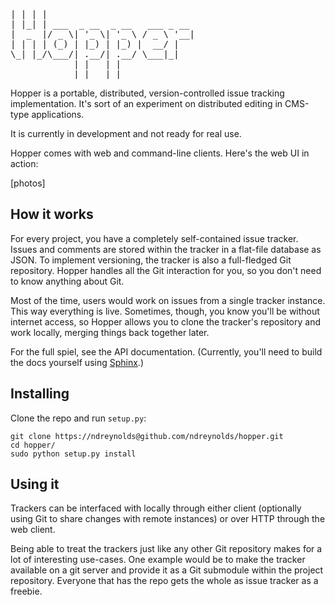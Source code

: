 <pre>
| | | |                            
| |_| | ___  _ __  _ __   ___ _ __ 
|  _  |/ _ \| '_ \| '_ \ / _ \ '__|
| | | | (_) | |_) | |_) |  __/ |   
\_| |_/\___/| .__/| .__/ \___|_|   
            | |   | |              
            |_|   |_|              
</pre>

Hopper is a portable, distributed, version-controlled issue tracking
implementation. It's sort of an experiment on distributed editing in CMS-type 
applications.

It is currently in development and not ready for real use.

Hopper comes with web and command-line clients. Here's the web UI in action:

[photos]

How it works
------------
For every project, you have a completely self-contained issue tracker. Issues
and comments are stored within the tracker in a flat-file database as JSON. To
implement versioning, the tracker is also a full-fledged Git repository. Hopper 
handles all the Git interaction for you, so you don't need to know anything 
about Git. 

Most of the time, users would work on issues from a single tracker instance.
This way everything is live. Sometimes, though, you know you'll be without 
internet access, so Hopper allows you to clone the tracker's repository and
work locally, merging things back together later.

For the full spiel, see the API documentation. (Currently, you'll need to build
the docs yourself using [Sphinx][1].)

Installing
----------
Clone the repo and run `setup.py`:

    git clone https://ndreynolds@github.com/ndreynolds/hopper.git
    cd hopper/
    sudo python setup.py install

Using it
--------
Trackers can be interfaced with locally through either client (optionally using 
Git to share changes with remote instances) or over HTTP through the web client.

Being able to treat the trackers just like any other Git repository makes for a 
lot of interesting use-cases. One example would be to make the tracker available
on a git server and provide it as a Git submodule within the project repository.
Everyone that has the repo gets the whole as issue tracker as a freebie.

[1]: http://sphinx.pocoo.org/
